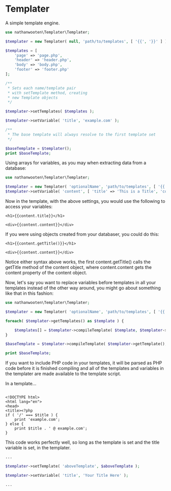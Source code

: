 # Templater
A simple template engine.

```php
use nathanwooten\Templater\Templater;

$templater = new Templater( null, 'path/to/templates', [ '{{', '}}' ] );

$templates = [
    'page' => 'page.php',
    'header' => 'header.php',
    'body' => 'body.php',
    'footer' => 'footer.php'
];

/**
 * Sets each name/template pair
 * with setTemplate method, creating
 * new Template objects
 */

$templater->setTemplates( $templates );

$templater->setVariable( 'title', 'example.com' );

/**
 * The base template will always resolve to the first template set
 */

$baseTemplate = $templater();
print $baseTemplate;

```

Using arrays for variables, as you may when extracting data from a database:

```php
use nathanwooten\Templater\Templater;

$templater = new Templater( 'optionalName', 'path/to/templates', [ '{{', '}}' ] );
$templater->setVariable( 'content', [ 'title' => 'This is a Title', 'content' => 'This is the Content' ] );

```

Now in the template, with the above settings, you would use the following to access your variables:

```
<h1>{{content.title}}</h1>

<div>{{content.content}}</div>
```

If you were using objects created from your databaser, you could do this:

```
<h1>{{content.getTitle()}}</h1>

<div>{{content.content}}</div>
```

Notice either syntax above works, the first content.getTitle() calls the getTitle method of the content object, where content.content gets the content property of the content object.

Now, let's say you want to replace variables before templates in all your templates instead of the other way around, you might go about something like that in this fashion:

```php
use nathanwooten\Templater\Templater;

$templater = new Templater( 'optionalName', 'path/to/templates', [ '{{', '}}' ] );

foreach( $templater->getTemplates() as $template ) {

    $templates[] = $templater->compileTemplate( $template, $templater->getVariables(), false );
}

$baseTemplate = $templater->compileTemplate( $templater->getTemplate(), $templates );

print $baseTemplate;

```

If you want to include PHP code in your templates, it will be parsed as PHP code before it is finished compiling and all of the templates and variables in the templater are made available to the template script.

In a template...

```

<!DOCTYPE html>
<html lang="en">
<head>
<title><?php
if ( '/' === $title ) {
    print 'example.com';
} else {
    print $title . ' @ example.com';
}
```

This code works perfectly well, so long as the template is set and the title variable is set, in the templater.

```php
...

$templater->setTemplate( 'aboveTemplate', $aboveTemplate );

$templater->setVariable( 'title', 'Your Title Here' );

...
```
